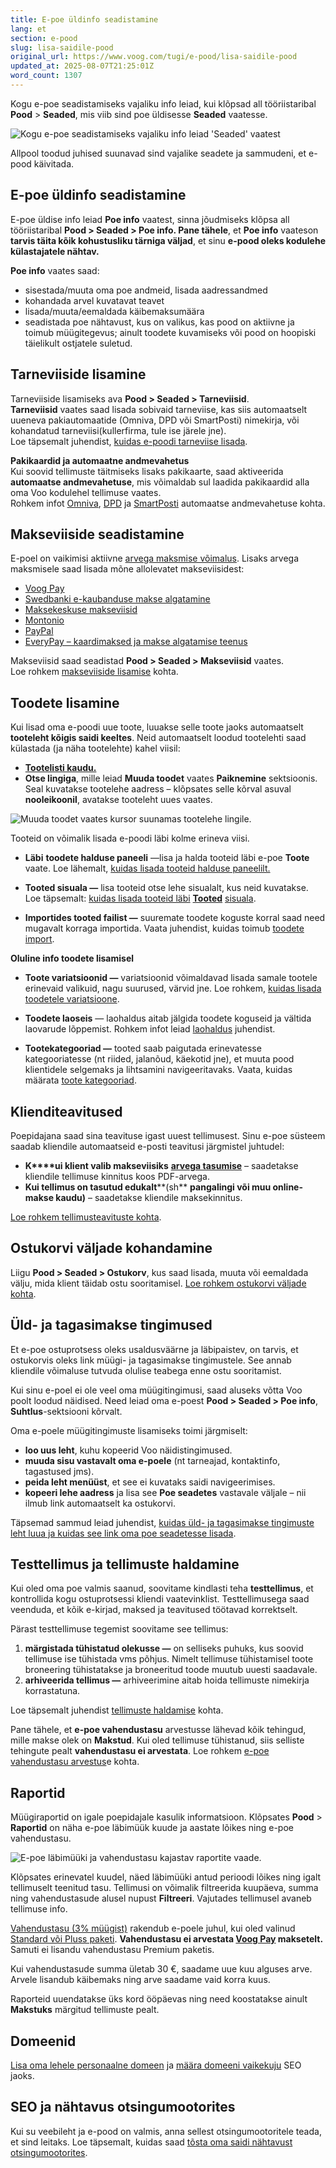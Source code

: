 ```yaml
---
title: E-poe üldinfo seadistamine
lang: et
section: e-pood
slug: lisa-saidile-pood
original_url: https://www.voog.com/tugi/e-pood/lisa-saidile-pood
updated_at: 2025-08-07T21:25:01Z
word_count: 1307
---
```

Kogu e-poe seadistamiseks vajaliku info leiad, kui klõpsad all tööriistaribal **Pood** > **Seaded**, mis viib sind poe üldisesse **Seaded** vaatesse.

![Kogu e-poe seadistamiseks vajaliku info leiad 'Seaded' vaatest](https://media.voog.com/0000/0036/2183/photos/pood_seaded_block.webp "Kogu e-poe seadistamiseks vajaliku info leiad 'Seaded' vaatest")

Allpool toodud juhised suunavad sind vajalike seadete ja sammudeni, et e-pood käivitada.  

## E-poe üldinfo seadistamine

E-poe üldise info leiad **Poe info** vaatest, sinna jõudmiseks klõpsa all tööriistaribal **Pood > Seaded > Poe info. Pane tähele**, et **Poe info** vaateson **tarvis täita kõik kohustusliku tärniga väljad**, et sinu **e-pood oleks kodulehe külastajatele nähtav.**  
  
 **Poe info** vaates saad:  

- sisestada/muuta oma poe andmeid, lisada aadressandmed
- kohandada arvel kuvatavat teavet
- lisada/muuta/eemaldada käibemaksumäära
- seadistada poe nähtavust, kus on valikus, kas pood on aktiivne ja toimub müügitegevus; ainult toodete kuvamiseks või pood on hoopiski täielikult ostjatele suletud.

## Tarneviiside lisamine

Tarneviiside lisamiseks ava **Pood > Seaded > Tarneviisid**.  
 **Tarneviisid** vaates saad lisada sobivaid tarneviise, kas siis automaatselt uueneva pakiautomaatide (Omniva, DPD või SmartPosti) nimekirja, või kohandatud tarneviisi(kullerfirma, tule ise järele jne).   
 Loe täpsemalt juhendist, [kuidas e-poodi tarneviise lisada](https://www.voog.com/tugi/e-pood/kuidas-e-poodi-kohaletoimetamisviise-lisada).  
  
 **Pakikaardid ja automaatne andmevahetus**  
 Kui soovid tellimuste täitmiseks lisaks pakikaarte, saad aktiveerida **automaatse andmevahetuse**, mis võimaldab sul laadida pakikaardid alla oma Voo kodulehel tellimuse vaates.  
 Rohkem infot [Omniva](https://www.voog.com/tugi/e-pood/automaatne-andmevahetus-omnivaga), [DPD](https://www.voog.com/tugi/e-pood/automaatne-andmevahetus-dpd-ga) ja [SmartPosti](https://www.voog.com/tugi/e-pood/automaatne-andmevahetus-itellaga) automaatse andmevahetuse kohta.  

## Makseviiside seadistamine

E-poel on vaikimisi aktiivne [arvega maksmise võimalus](https://www.voog.com/tugi/e-pood/arvega-maksmine). Lisaks arvega maksmisele saad lisada mõne allolevatet makseviisidest:  

- [Voog Pay](https://www.voog.com/tugi/e-pood/voog-pay)
- [Swedbanki e-kaubanduse makse algatamine](https://www.voog.com/tugi/e-pood/swedbanki-e-kaubanduse-makse-algatamine)
- [Maksekeskuse makseviisid](https://www.voog.com/tugi/e-pood/maksekeskuse-pangalingid)
- [Montonio](https://www.voog.com/tugi/e-pood/montonio-pangalingid)
- [PayPal](https://www.voog.com/tugi/e-pood/paypali-pangalingid)
- [EveryPay – kaardimaksed ja makse algatamise teenus](https://www.voog.com/tugi/e-pood/everypay-pangalingid)

  
 Makseviisid saad seadistad **Pood > Seaded > Makseviisid** vaates.   
 Loe rohkem [makseviiside lisamise](https://www.voog.com/tugi/e-pood/makseviisid) kohta.  

## Toodete lisamine

Kui lisad oma e-poodi uue toote, luuakse selle toote jaoks automaatselt **tooteleht kõigis saidi keeltes**. Neid automaatselt loodud tootelehti saad külastada (ja näha tootelehte) kahel viisil:  
  

- [**Tootelisti kaudu.**](https://www.voog.com/tugi/e-pood/sisuala-tootenimekiri)
- **Otse lingiga**, mille leiad **Muuda toodet** vaates **Paiknemine** sektsioonis. Seal kuvatakse tootelehe aadress – klõpsates selle kõrval asuval **nooleikoonil**, avatakse tooteleht uues vaates.

![Muuda toodet vaates kursor suunamas tootelehe lingile.](https://media.voog.com/0000/0036/2183/photos/tooteleht_ava_block.webp "Muuda toodet vaates kursor suunamas tootelehe lingile.")

Tooteid on võimalik lisada e-poodi läbi kolme erineva viisi.  
  

- **Läbi** **toodete halduse paneeli** —lisa ja halda tooteid läbi e-poe **Toote** vaate. Loe lähemalt, [kuidas lisada tooteid halduse paneelilt.](https://www.voog.com/tugi/e-pood/kuidas-e-poodi-tooteid-lisada#lisa-toode-lbi-toodete-halduse-paneeli)

- **Tooted sisuala —** lisa tooteid otse lehe sisualalt, kus neid kuvatakse. Loe täpsemalt: [kuidas lisada tooteid läbi](https://www.voog.com/tugi/e-pood/kuidas-e-poodi-tooteid-lisada#lisa-toode-lbi-tooted-sisuala) [**Tooted**](https://www.voog.com/tugi/e-pood/kuidas-e-poodi-tooteid-lisada#lisa-toode-lbi-tooted-sisuala) [sisuala](https://www.voog.com/tugi/e-pood/kuidas-e-poodi-tooteid-lisada#lisa-toode-lbi-tooted-sisuala).
- **Importides tooted failist —** suuremate toodete koguste korral saad need mugavalt korraga importida. Vaata juhendist, kuidas toimub [toodete import](https://www.voog.com/tugi/e-pood/toodete-import).

  
 **Oluline info toodete lisamisel**

- **Toote variatsioonid —** variatsioonid võimaldavad lisada samale tootele erinevaid valikuid, nagu suurused, värvid jne. Loe rohkem, [kuidas lisada toodetele variatsioone](https://www.voog.com/tugi/e-pood/kuidas-lisada-toodetele-variatsioone).

- **Toodete laoseis** — laohaldus aitab jälgida toodete koguseid ja vältida laovarude lõppemist. Rohkem infot leiad [laohaldus](https://www.voog.com/tugi/e-pood/laohaldus-sinu-veebipoes) juhendist.

- **Tootekategooriad —** tooted saab paigutada erinevatesse kategooriatesse (nt riided, jalanõud, käekotid jne), et muuta pood klientidele selgemaks ja lihtsamini navigeeritavaks. Vaata, kuidas määrata [toote kategooriad](https://www.voog.com/tugi/e-pood/kuidas-e-poodi-tooteid-lisada#kategooriad).

## Klienditeavitused

Poepidajana saad sina teavituse igast uuest tellimusest. Sinu e-poe süsteem saadab kliendile automaatseid e-posti teavitusi järgmistel juhtudel:  
  

- **K****ui klient valib makseviisiks** [**arvega tasumise**](https://www.voog.com/tugi/e-pood/arvega-maksmine) – saadetakse kliendile tellimuse kinnitus koos PDF-arvega.
- **Kui tellimus on tasutud edukalt****(sh** **pangalingi või muu online-makse kaudu)** – saadetakse kliendile maksekinnitus.

  
 [Loe rohkem tellimusteavituste kohta](https://www.voog.com/tugi/e-pood/e-mailide-eelvaade).  

## Ostukorvi väljade kohandamine

Liigu **Pood > Seaded > Ostukorv**, kus saad lisada, muuta või eemaldada välju, mida klient täidab ostu sooritamisel. [Loe rohkem ostukorvi väljade kohta](https://www.voog.com/tugi/e-pood/ostukorvi-valjad).  

## Üld- ja tagasimakse tingimused

Et e-poe ostuprotsess oleks usaldusväärne ja läbipaistev, on tarvis, et ostukorvis oleks link müügi- ja tagasimakse tingimustele. See annab kliendile võimaluse tutvuda olulise teabega enne ostu sooritamist.  
  
 Kui sinu e-poel ei ole veel oma müügitingimusi, saad aluseks võtta Voo poolt loodud näidised. Need leiad oma e-poest **Pood > Seaded > Poe info**, **Suhtlus**-sektsiooni kõrvalt.  
  
 Oma e-poele müügitingimuste lisamiseks toimi järgmiselt:  

- **loo uus leht**, kuhu kopeerid Voo näidistingimused.
- **muuda sisu vastavalt oma e-poele** (nt tarneajad, kontaktinfo, tagastused jms).
- **peida leht menüüst**, et see ei kuvataks saidi navigeerimises.
- **kopeeri lehe aadress** ja lisa see **Poe seadetes** vastavale väljale – nii ilmub link automaatselt ka ostukorvi.

  
 Täpsemad sammud leiad juhendist, [kuidas üld- ja tagasimakse tingimuste leht luua ja kuidas see link oma poe seadetesse lisada](https://www.voog.com/tugi/videojuhendid/veebipoe-tingimuste-lehe-loomine).  

## Testtellimus ja tellimuste haldamine

Kui oled oma poe valmis saanud, soovitame kindlasti teha **testtellimus**, et kontrollida kogu ostuprotsessi kliendi vaatevinklist. Testtellimusega saad veenduda, et kõik e-kirjad, maksed ja teavitused töötavad korrektselt.  
  
 Pärast testtellimuse tegemist soovitame see tellimus:  

1. **märgistada tühistatud olekusse —** on selliseks puhuks, kus soovid tellimuse ise tühistada vms põhjus. Nimelt tellimuse tühistamisel toote broneering tühistatakse ja broneeritud toode muutub uuesti saadavale.
2. **arhiveerida tellimus —** arhiveerimine aitab hoida tellimuste nimekirja korrastatuna.

  
 Loe täpsemalt juhendist [tellimuste haldamise](https://www.voog.com/tugi/e-pood/tellimuste-haldamine) kohta.  
  
 Pane tähele, et **e-poe vahendustasu** arvestusse lähevad kõik tehingud, mille makse olek on **Makstud**. Kui oled tellimuse tühistanud, siis selliste tehingute pealt **vahendustasu ei arvestata**. Loe rohkem [e-poe vahendustasu arvestus](https://www.voog.com/tugi/tellimus/e-poe-vahendustasu-arvestus)e kohta.

## Raportid

Müügiraportid on igale poepidajale kasulik informatsioon. Klõpsates **Pood** > **Raportid** on näha e-poe läbimüük kuude ja aastate lõikes ning e-poe vahendustasu.   

![E-poe läbimüüki ja vahendustasu kajastav raportite vaade.](https://media.voog.com/0000/0036/2183/photos/Epoe_raportid_block.webp "E-poe läbimüüki ja vahendustasu kajastav raportite vaade.")

Klõpsates erinevatel kuudel, näed läbimüüki antud perioodi lõikes ning igalt tellimuselt teenitud tasu. Tellimusi on võimalik filtreerida kuupäeva, summa ning vahendustasude alusel nupust **Filtreeri**. Vajutades tellimusel avaneb tellimuse info.  
  
[Vahendustasu (3% müügist)](/tugi/tellimus/e-poe-vahendustasu-arvestus) rakendub e-poele juhul, kui oled valinud [Standard või Pluss paketi](/hinnad). **Vahendustasu ei arvestata [Voog Pay](/tugi/e-pood/voog-pay) maksetelt.** Samuti ei lisandu vahendustasu Premium paketis.

Kui vahendustasude summa ületab 30 €, saadame uue kuu alguses arve. Arvele lisandub käibemaks ning arve saadame vaid korra kuus.  
  
Raporteid uuendatakse üks kord ööpäevas ning need koostatakse ainult **Makstuks** märgitud tellimuste pealt.

## Domeenid

[Lisa oma lehele personaalne domeen](https://www.voog.com/tugi/domeenid/personaalse-domeeni-ostmine) ja [määra domeeni vaikekuju](https://www.voog.com/tugi/domeenid/domeeni-seaded#domeeni-vaikekuju) SEO jaoks.  

## SEO ja nähtavus otsingumootorites

Kui su veebileht ja e-pood on valmis, anna sellest otsingumootoritele teada, et sind leitaks. Loe täpsemalt, kuidas saad [tõsta oma saidi nähtavust otsingumootorites](https://www.voog.com/tugi/seo/kuidas-ma-saan-oma-kodulehe-otsingumootorite-jaoks-nahtavaks-muuta).
